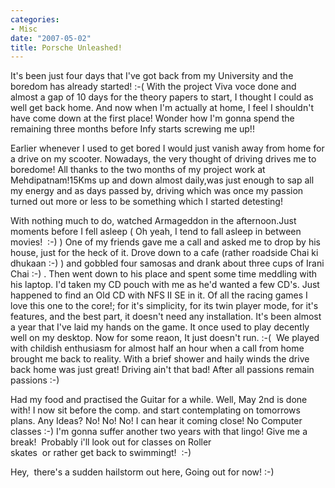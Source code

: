```yaml
---
categories:
- Misc
date: "2007-05-02"
title: Porsche Unleashed!
---
```


It's been just four days that I've got back from my University and the boredom has already started! :-( With the project Viva voce done and almost a gap of 10 days for the theory papers to start, I thought I could as well get back home. And now when I'm actually at home, I feel I shouldn't have come down at the first place! Wonder how I'm gonna spend the remaining three months before Infy starts screwing me up!!

Earlier whenever I used to get bored I would just vanish away from home for a drive on my scooter. Nowadays, the very thought of driving drives me to boredome! All thanks to the two months of my project work at Mehdipatnam!15Kms up and down almost daily,was just enough to sap all my energy and as days passed by, driving which was once my passion turned out more or less to be something which I started detesting!

With nothing much to do, watched Armageddon in the afternoon.Just moments before I fell asleep ( Oh yeah, I tend to fall asleep in between movies!  :-) ) One of my friends gave me a call and asked me to drop by his house, just for the heck of it. Drove down to a cafe (rather roadside Chai ki dhukaan :-) ) and gobbled four samosas and drank about three cups of Irani Chai :-) . Then went down to his place and spent some time meddling with his laptop. I'd taken my CD pouch with me as he'd wanted a few CD's. Just happened to find an Old CD with NFS II SE in it. Of all the racing games I love this one to the core!; for it's simplicity, for its twin player mode, for it's features, and the best part, it doesn't need any installation. It's been almost a year that I've laid my hands on the game. It once used to play decently well on my desktop. Now for some reaon, It just doesn't run. :-(  We played with childish enthusiasm for almost half an hour when a call from home brought me back to reality. With a brief shower and haily winds the drive back home was just great! Driving ain't that bad! After all passions remain passions :-)

Had my food and practised the Guitar for a while. Well, May 2nd is done with! I now sit before the comp. and start contemplating on tomorrows plans. Any Ideas? No! No! No! I can hear it coming close! No Computer classes :-) I'm gonna suffer another two years with that lingo! Give me a break!  Probably i'll look out for classes on Roller skates  or rather get back to swimmingt!  :-)

Hey,  there's a sudden hailstorm out here, Going out for now! :-)
